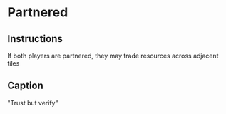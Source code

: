 # Partnered

## Instructions

If both players are partnered, they may trade resources across adjacent tiles

## Caption

"Trust but verify"

